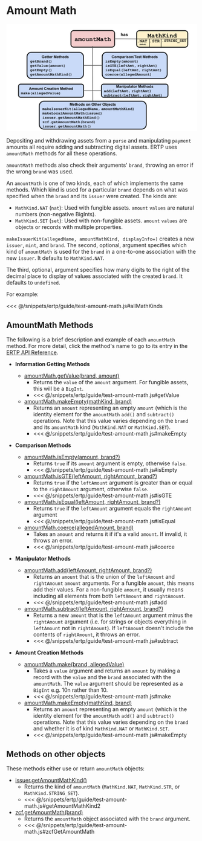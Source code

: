 # Amount Math

![AmountMath methods](./assets/amount-math.svg) 

Depositing and withdrawing assets from a
`purse` and manipulating `payment` amounts 
all require adding and subtracting digital assets. ERTP
uses `amountMath` methods for all these operations. 

`amountMath` methods also check their arguments' `brand`, 
throwing an error if the wrong `brand` was used.

An `amountMath` is one of two kinds, each of which
implements the same methods. Which kind is used for a particular `brand` depends
on what was specified when the `brand` and its `issuer` were 
created. The kinds are: 
- `MathKind.NAT` (`nat`): Used with fungible assets. `amount` `values` are natural numbers (non-negative BigInts).
- `MathKind.SET` (`set`): Used with non-fungible assets. `amount` `values` are objects or records with multiple properties.

`makeIssuerKit(allegedName, amountMathKind, displayInfo=)` creates a new `issuer`,
`mint`, and `brand`. 
The second, optional, argument specifies which kind
of `amountMath` is used for the `brand` in a one-to-one
association with the new `issuer`. It defaults to `MathKind.NAT`. 

The third, optional, argument specifies how many digits to the right
of the decimal place to display of values associated with the created
`brand`. It defaults to `undefined`.

For example: 

<<< @/snippets/ertp/guide/test-amount-math.js#allMathKinds

## AmountMath Methods
The following is a brief description and example of each `amountMath` method. For
more detail, click the method's name to go to its entry in the [ERTP
API Reference](../api/).

- **Information Getting Methods**
  - [amountMath.getValue(brand, amount)](../api/amount-math.md#amountmath-getvalue-brand-amount)
    - Returns the `value` of the `amount` argument. For fungible assets, this will be a `BigInt`.
    - <<< @/snippets/ertp/guide/test-amount-math.js#getValue
  - [amountMath.makeEmpty(mathKind, brand)](../api/amount-math.md#amountmath-getempty-mathkind-brand)
    - Returns an `amount` representing an empty `amount` (which is the identity
      element for the `amountMath` `add()` and `subtract()`
      operations. Note that this value varies depending on the
      `brand` and its `amountMath` kind (`MathKind.NAT` or `MathKind.SET`).
    - <<< @/snippets/ertp/guide/test-amount-math.js#makeEmpty
- **Comparison Methods**
  - [amountMath.isEmpty(amount, brand?)](../api/amount-math.md#amountmath-isempty-amount-brand)
    - Returns `true` if its `amount` argument is empty, otherwise `false`.
    - <<< @/snippets/ertp/guide/test-amount-math.js#isEmpty
  - [amountMath.isGTE(leftAmount, rightAmount, brand?)](../api/amount-math.md#amountmath-isgte-leftamount-rightamount-brand)
    - Returns `true` if the `leftAmount` argument is greater than or equal
       to the `rightAmount` argument, otherwise `false`.
    - <<< @/snippets/ertp/guide/test-amount-math.js#isGTE
  - [amountMath.isEqual(leftAmount, rightAmount, brand?)](../api/amount-math.md#amountmath-isequal-leftamount-rightamount-brand)
    - Returns `true` if the `leftAmount` argument equals the
	`rightAmount` argument
    - <<< @/snippets/ertp/guide/test-amount-math.js#isEqual
  - [amountMath.coerce(allegedAmount, brand)](../api/amount-math.md#amountmath-coerce-allegedamount-brand)
    - Takes an `amount` and returns it if it's a valid `amount`.
      If invalid, it throws an error.
    - <<< @/snippets/ertp/guide/test-amount-math.js#coerce
- **Manipulator Methods**

  - [amountMath.add(leftAmount, rightAmount, brand?)](../api/amount-math.md#amountmath-add-leftamount-rightamount-brand)
    - Returns an `amount` that is the union of the `leftAmount` and `rightAmount`
       `amount` arguments. For a fungible `amount`, this means add their
       values.  For a non-fungible `amount`, it usually means
       including all elements from both `leftAmount` and `rightAmount`.
    - <<< @/snippets/ertp/guide/test-amount-math.js#add
  - [amountMath.subtract(leftAmount, rightAmount, brand?)](../api/amount-math.md#amountmath-subtract-leftamount-rightamount-brand)
    - Returns a new `amount` that is the `leftAmount` argument minus
      the `rightAmount` argument  (i.e. for strings or objects
      everything in `leftAmount` not in `rightAmount`). If `leftAmount`
      doesn't include the contents of `rightAmount`, it throws an error. 
    - <<< @/snippets/ertp/guide/test-amount-math.js#subtract
- **Amount Creation Methods**
  - [amountMath.make(brand, allegedValue)](../api/amount-math.md#amountmath-make-brand-allegedvalue)	
    - Takes a `value` argument and returns an `amount` by making a record
      with the `value` and the `brand` associated with the `amountMath`. The `value`
      argument should be represented as a `BigInt` e.g. 10n rather than 10.
    - <<< @/snippets/ertp/guide/test-amount-math.js#make
  - [amountMath.makeEmpty(mathKind, brand)](../api/amount-math.md#amountmath-getempty-mathkind-brand)
    - Returns an `amount` representing an empty `amount` (which is the identity
       element for the `amountMath` `add()` and `subtract()`
       operations. Note that this value varies depending on the
       `brand` and whether it is of kind `MathKind.NAT` or `MathKind.SET`.
    - <<< @/snippets/ertp/guide/test-amount-math.js#makeEmpty
 
## Methods on other objects

These methods either use or return `amountMath` objects:
- [issuer.getAmountMathKind()](../api/issuer.md#issuer-getamountmathkind)
  - Returns the kind of `amountMath` (`MathKind.NAT`, `MathKind.STR`, or `MathKind.STRING_SET`).
  - <<< @/snippets/ertp/guide/test-amount-math.js#getAmountMathKind2
- [zcf.getAmountMath(brand)](/zoe/api/zoe-contract-facet.md#zcf-getamountmath-brand)
  - Returns the `amountMath` object associated with the `brand` argument.
  - <<< @/snippets/ertp/guide/test-amount-math.js#zcfGetAmountMath
